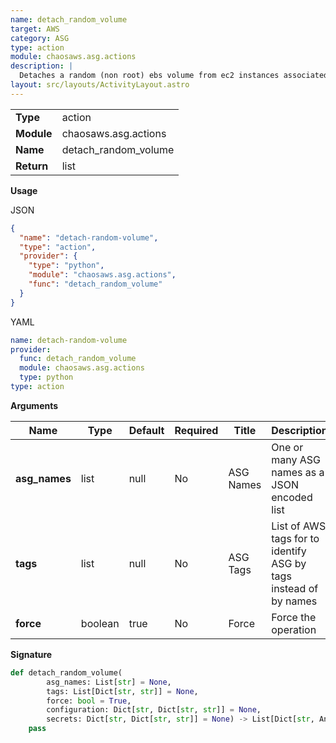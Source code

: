 ```yaml
---
name: detach_random_volume
target: AWS
category: ASG
type: action
module: chaosaws.asg.actions
description: |
  Detaches a random (non root) ebs volume from ec2 instances associated to an ASG
layout: src/layouts/ActivityLayout.astro
---
```


|            |                      |
| ---------- | -------------------- |
| **Type**   | action               |
| **Module** | chaosaws.asg.actions |
| **Name**   | detach_random_volume |
| **Return** | list                 |

**Usage**

JSON

```json
{
  "name": "detach-random-volume",
  "type": "action",
  "provider": {
    "type": "python",
    "module": "chaosaws.asg.actions",
    "func": "detach_random_volume"
  }
}
```

YAML

```yaml
name: detach-random-volume
provider:
  func: detach_random_volume
  module: chaosaws.asg.actions
  type: python
type: action
```

**Arguments**

| Name          | Type    | Default | Required | Title     | Description                                                      |
| ------------- | ------- | ------- | -------- | --------- | ---------------------------------------------------------------- |
| **asg_names** | list    | null    | No       | ASG Names | One or many ASG names as a JSON encoded list                     |
| **tags**      | list    | null    | No       | ASG Tags  | List of AWS tags for to identify ASG by tags instead of by names |
| **force**     | boolean | true    | No       | Force     | Force the operation                                              |

**Signature**

```python
def detach_random_volume(
        asg_names: List[str] = None,
        tags: List[Dict[str, str]] = None,
        force: bool = True,
        configuration: Dict[str, Dict[str, str]] = None,
        secrets: Dict[str, Dict[str, str]] = None) -> List[Dict[str, Any]]:
    pass

```
